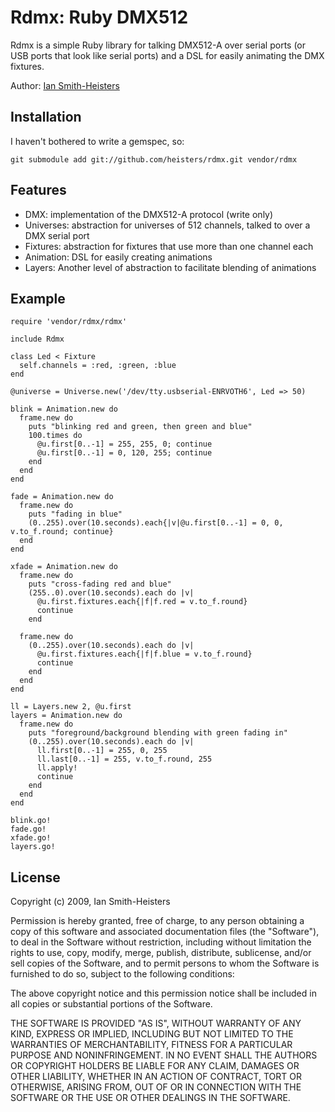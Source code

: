 Rdmx: Ruby DMX512
=================

Rdmx is a simple Ruby library for talking DMX512-A over serial ports (or USB
ports that look like serial ports) and a DSL for easily animating the DMX
fixtures.

Author: [Ian Smith-Heisters](http://idiosyncra.tc)

Installation
------------

I haven't bothered to write a gemspec, so:

    git submodule add git://github.com/heisters/rdmx.git vendor/rdmx

Features
--------

* DMX: implementation of the DMX512-A protocol (write only)
* Universes: abstraction for universes of 512 channels, talked to over a DMX
  serial port
* Fixtures: abstraction for fixtures that use more than one channel each
* Animation: DSL for easily creating animations
* Layers: Another level of abstraction to facilitate blending of animations

Example
-------

    require 'vendor/rdmx/rdmx'

    include Rdmx

    class Led < Fixture
      self.channels = :red, :green, :blue
    end

    @universe = Universe.new('/dev/tty.usbserial-ENRVOTH6', Led => 50)

    blink = Animation.new do
      frame.new do
        puts "blinking red and green, then green and blue"
        100.times do
          @u.first[0..-1] = 255, 255, 0; continue
          @u.first[0..-1] = 0, 120, 255; continue
        end
      end
    end

    fade = Animation.new do
      frame.new do
        puts "fading in blue"
        (0..255).over(10.seconds).each{|v|@u.first[0..-1] = 0, 0, v.to_f.round; continue}
      end
    end

    xfade = Animation.new do
      frame.new do
        puts "cross-fading red and blue"
        (255..0).over(10.seconds).each do |v|
          @u.first.fixtures.each{|f|f.red = v.to_f.round}
          continue
        end

      frame.new do
        (0..255).over(10.seconds).each do |v|
          @u.first.fixtures.each{|f|f.blue = v.to_f.round}
          continue
        end
      end
    end

    ll = Layers.new 2, @u.first
    layers = Animation.new do
      frame.new do
        puts "foreground/background blending with green fading in"
        (0..255).over(10.seconds).each do |v|
          ll.first[0..-1] = 255, 0, 255
          ll.last[0..-1] = 255, v.to_f.round, 255
          ll.apply!
          continue
        end
      end
    end

    blink.go!
    fade.go!
    xfade.go!
    layers.go!

License
-------

Copyright (c) 2009, Ian Smith-Heisters

Permission is hereby granted, free of charge, to any person obtaining a copy of
this software and associated documentation files (the "Software"), to deal in
the Software without restriction, including without limitation the rights to
use, copy, modify, merge, publish, distribute, sublicense, and/or sell copies
of the Software, and to permit persons to whom the Software is furnished to do
so, subject to the following conditions:

The above copyright notice and this permission notice shall be included in all
copies or substantial portions of the Software.

THE SOFTWARE IS PROVIDED "AS IS", WITHOUT WARRANTY OF ANY KIND, EXPRESS OR
IMPLIED, INCLUDING BUT NOT LIMITED TO THE WARRANTIES OF MERCHANTABILITY,
FITNESS FOR A PARTICULAR PURPOSE AND NONINFRINGEMENT. IN NO EVENT SHALL THE
AUTHORS OR COPYRIGHT HOLDERS BE LIABLE FOR ANY CLAIM, DAMAGES OR OTHER
LIABILITY, WHETHER IN AN ACTION OF CONTRACT, TORT OR OTHERWISE, ARISING FROM,
OUT OF OR IN CONNECTION WITH THE SOFTWARE OR THE USE OR OTHER DEALINGS IN THE
SOFTWARE.

